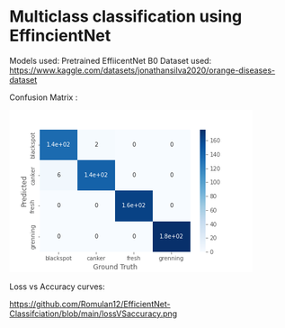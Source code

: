 # Multiclass classification using EffincientNet

Models used: Pretrained EffiicentNet B0
Dataset used: https://www.kaggle.com/datasets/jonathansilva2020/orange-diseases-dataset


Confusion Matrix : 

![alt text](https://github.com/Romulan12/EfficientNet-Classifciation/blob/main/confusion_matrix.png)


Loss vs Accuracy curves: 

https://github.com/Romulan12/EfficientNet-Classifciation/blob/main/lossVSaccuracy.png

